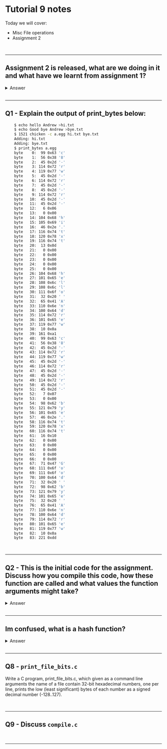 # Tutorial 9 notes

Today we will cover:
* Misc File operations 
* Assignment 2


<br>

---

## Assignment 2 is released, what are we doing in it and what have we learnt from assignment 1?

<details>

Youre writing a file archiver (similar to zip on windows or tar on linux).

https://cgi.cse.unsw.edu.au/~cs1521/21T3/assignments/ass2/index.html

<summary>Answer</summary>

</details>

<br>

---

## Q1 - Explain the output of print_bytes below:

```sh
    $ echo hello Andrew >hi.txt
    $ echo Good bye Andrew >bye.txt
    $ 1521 chicken -c a.egg hi.txt bye.txt
    Adding: hi.txt
    Adding: bye.txt
    $ print_bytes a.egg
    byte    0:  99 0x63 'c'
    byte    1:  56 0x38 '8'
    byte    2:  45 0x2d '-'
    byte    3: 114 0x72 'r'
    byte    4: 119 0x77 'w'
    byte    5:  45 0x2d '-'
    byte    6: 114 0x72 'r'
    byte    7:  45 0x2d '-'
    byte    8:  45 0x2d '-'
    byte    9: 114 0x72 'r'
    byte   10:  45 0x2d '-'
    byte   11:  45 0x2d '-'
    byte   12:   6 0x06
    byte   13:   0 0x00
    byte   14: 104 0x68 'h'
    byte   15: 105 0x69 'i'
    byte   16:  46 0x2e '.'
    byte   17: 116 0x74 't'
    byte   18: 120 0x78 'x'
    byte   19: 116 0x74 't'
    byte   20:  13 0x0d
    byte   21:   0 0x00
    byte   22:   0 0x00
    byte   23:   0 0x00
    byte   24:   0 0x00
    byte   25:   0 0x00
    byte   26: 104 0x68 'h'
    byte   27: 101 0x65 'e'
    byte   28: 108 0x6c 'l'
    byte   29: 108 0x6c 'l'
    byte   30: 111 0x6f 'o'
    byte   31:  32 0x20 ' '
    byte   32:  65 0x41 'A'
    byte   33: 110 0x6e 'n'
    byte   34: 100 0x64 'd'
    byte   35: 114 0x72 'r'
    byte   36: 101 0x65 'e'
    byte   37: 119 0x77 'w'
    byte   38:  10 0x0a
    byte   39: 161 0xa1
    byte   40:  99 0x63 'c'
    byte   41:  56 0x38 '8'
    byte   42:  45 0x2d '-'
    byte   43: 114 0x72 'r'
    byte   44: 119 0x77 'w'
    byte   45:  45 0x2d '-'
    byte   46: 114 0x72 'r'
    byte   47:  45 0x2d '-'
    byte   48:  45 0x2d '-'
    byte   49: 114 0x72 'r'
    byte   50:  45 0x2d '-'
    byte   51:  45 0x2d '-'
    byte   52:   7 0x07
    byte   53:   0 0x00
    byte   54:  98 0x62 'b'
    byte   55: 121 0x79 'y'
    byte   56: 101 0x65 'e'
    byte   57:  46 0x2e '.'
    byte   58: 116 0x74 't'
    byte   59: 120 0x78 'x'
    byte   60: 116 0x74 't'
    byte   61:  16 0x10
    byte   62:   0 0x00
    byte   63:   0 0x00
    byte   64:   0 0x00
    byte   65:   0 0x00
    byte   66:   0 0x00
    byte   67:  71 0x47 'G'
    byte   68: 111 0x6f 'o'
    byte   69: 111 0x6f 'o'
    byte   70: 100 0x64 'd'
    byte   71:  32 0x20 ' '
    byte   72:  98 0x62 'b'
    byte   73: 121 0x79 'y'
    byte   74: 101 0x65 'e'
    byte   75:  32 0x20 ' '
    byte   76:  65 0x41 'A'
    byte   77: 110 0x6e 'n'
    byte   78: 100 0x64 'd'
    byte   79: 114 0x72 'r'
    byte   80: 101 0x65 'e'
    byte   81: 119 0x77 'w'
    byte   82:  10 0x0a
    byte   83: 221 0xdd
```

<br>

---

## Q2 - This is the initial code for the assignment. Discuss how you compile this code, how these function are called and what values the function arguments might take?

<details>

See `starter_code.c`.

<summary>Answer</summary>

</details>

<br>

---

## Im confused, what is a hash function?

<details>

Its best thought of as a 'summary' function - it tries to uniquely summarise the file in a set number of bits. In the case for this assignment its hash size is 8 bits (256 unique descriptors for files, which isnt very much! Cryptographic hash functions like SHA256 used in bitcoin use 256 bit hashes ~ 1*10^77 unique values). 

The hash function in this assignment is provided in chicken_hash.c and is a function of the current byte and the hash of the previous byte.

**Not needed** for this assignment but if you want in more depth explanations computerpile has good explanations.

https://www.youtube.com/watch?v=DMtFhACPnTY&ab_channel=Computerphile

3Blue1Brown also has some good videos on their usage in bitcoin.

https://www.youtube.com/watch?v=bBC-nXj3Ng4&ab_channel=3Blue1Brown

https://www.youtube.com/watch?v=S9JGmA5_unY&ab_channel=3Blue1Brown

<summary>Answer</summary>

</details>

<br>

---

## Q8 - `print_file_bits.c`

Write a C program, print_file_bits.c, which given as a command line arguments the name of a file contain 32-bit hexadecimal numbers, one per line, prints the low (least significant) bytes of each number as a signed decimal number (-128..127).

<br>

---

## Q9 - Discuss `compile.c`

<br>

---